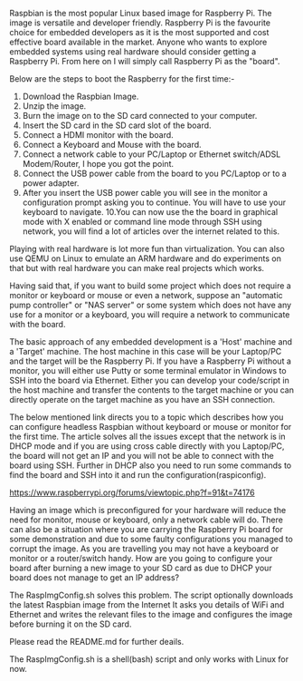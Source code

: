 Raspbian is the most popular Linux based image for Raspberry Pi. The image is versatile and developer friendly.
Raspberry Pi is the favourite choice for embedded developers as it is the most supported and 
cost effective board available in the market.
Anyone who wants to explore embedded systems using real hardware should consider getting a Raspberry Pi.
From here on I will simply call Raspberry Pi as the "board".

Below are the steps to boot the Raspberry for the first time:-
1. Download the Raspbian Image.
2. Unzip the image.
3. Burn the image on to the SD card connected to your computer.
4. Insert the SD card in the SD card slot of the board.
5. Connect a HDMI monitor with the board.
6. Connect a Keyboard and Mouse with the board.
7. Connect a network cable to your PC/Laptop or Ethernet switch/ADSL Modem/Router, I hope you got the point. 
8. Connect the USB power cable from the board to you PC/Laptop or to a power adapter.
9. After you insert the USB power cable you will see in the monitor a configuration prompt
   asking you to continue. You will have to use your keyboard to navigate.
10.You can now use the the board in graphical mode with X enabled or command line mode
   through SSH using network, you will find a lot of articles over the internet related to this.
   
Playing with real hardware is lot more fun than virtualization. You can also use QEMU on Linux to 
emulate an ARM hardware and do experiments on that but with real hardware you can make real projects which
works.

Having said that, if you want to build some project which does not require a monitor or keyboard or mouse
or even a network, suppose an "automatic pump controller" or "NAS server" or some system which does not have any
use for a monitor or a keyboard, you will require a network to communicate with the board.

The basic approach of any embedded development is a 'Host' machine and a 'Target' machine. The host machine in
this case will be your Laptop/PC and the target will be the Raspberry Pi. If you have a Raspberry Pi without a 
monitor, you will either use Putty or some terminal emulator in Windows to SSH into the board via Ethernet.
Either you can develop your code/script in the host machine and transfer the contents to the target machine
or you can directly operate on the target machine as you have an SSH connection. 

The below mentioned link directs you to a topic which describes how you can configure headless Raspbian without
keyboard or mouse or monitor for the first time. The article solves all the issues except that the network is
in DHCP mode and if you are using cross cable directly with you Laptop/PC, the board will not get an IP and
you will not be able to connect with the board using SSH. Further in DHCP also you need to run some commands
to find the board and SSH into it and run the configuration(raspiconfig).

https://www.raspberrypi.org/forums/viewtopic.php?f=91&t=74176

Having an image which is preconfigured for your hardware will reduce the need for monitor, mouse or keyboard, 
only a network cable will do. There can also be a situation where you are carrying the Raspberry Pi board for
some demonstration and due to some faulty configurations you managed to corrupt the image. As you are travelling 
you may not have a keyboard or monitor or a router/switch handy. How are you going to configure your board after 
burning a new image to your SD card as due to DHCP your board does not manage to get an IP address?

The RaspImgConfig.sh solves this problem. The script optionally downloads the latest Raspbian image from the Internet 
It asks you details of WiFi and Ethernet and writes the relevant files to the image and configures the image before 
burning it on the SD card.

Please read the README.md for further deails.

The RaspImgConfig.sh is a shell(bash) script and only works with Linux for now. 
